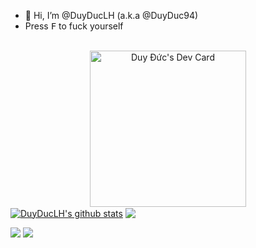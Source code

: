 - 👋 Hi, I’m @DuyDucLH (a.k.a @DuyDuc94)
- Press <kbd>F</kbd> to fuck yourself
<br>
<div style="text-align: center" id="daily-dev-card">
  <a href="https://app.daily.dev/duyduc94">
    <img src="https://api.daily.dev/devcards/973512fc4b2940248b19a0c50df3fb74.png?r=v25" width="250" alt="Duy Đức's Dev Card"/>
  </a>
</div>

<a href="https://github.com/DuyDucLH/github-readme-stats">
<img align="center" src="https://github-readme-stats.vercel.app/api?username=DuyDucLH&&hide=stars,issues&custom_title=My+Github+Stats&show_icons=true&rank_icon=github&theme=buefy&hide_border=true" alt="DuyDucLH's github stats" /></a>
<a href="https://github.com/DuyDucLH/github-readme-stats">
<img align="center" src="https://github-readme-stats.vercel.app/api/top-langs/?username=DuyDucLH&layout=compact&theme=buefy&hide_border=true" /></a> 

![](https://hit.yhype.me/github/profile?user_id=117431803)
![](https://komarev.com/ghpvc/?username=DuyDucLH&style=plastic&label=People+Who+Found+Me)
